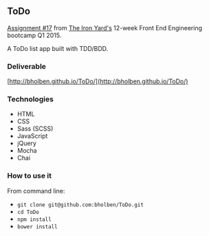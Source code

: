 
## ToDo

[Assignment #17](https://github.com/tiy-atl-js-q1-2015/Assignments) from [The Iron Yard's](http://theironyard.com/locations/atlanta/) 12-week Front End Engineering bootcamp Q1 2015.

A ToDo list app built with TDD/BDD.

### Deliverable
[http://bholben.github.io/ToDo/](http://bholben.github.io/ToDo/)

### Technologies
  * HTML
  * CSS
  * Sass (SCSS)
  * JavaScript
  * jQuery
  * Mocha
  * Chai

### How to use it

From command line:
  * `git clone git@github.com:bholben/ToDo.git`
  * `cd ToDo`
  * `npm install`
  * `bower install`

